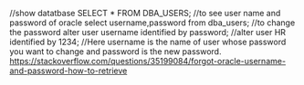 //show datatbase
SELECT * FROM DBA_USERS;
//to see user name and password of oracle
select username,password from dba_users;
//to change the password
alter user username identified by password;
//alter user HR identified by 1234; 
//Here username is the name of user whose password you want to change and password is the new password.
https://stackoverflow.com/questions/35199084/forgot-oracle-username-and-password-how-to-retrieve
